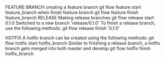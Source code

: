 FEATURE BRANCH 
    creating a feature branch 
            git flow feature start feature_branch 
    when finish feature branch
            git flow feature finish feature_branch
RELEASE 
    Making release branches 
            git flow release start 0.1.0 
        Switched to a new branch 'release/0.1.0' 
    To finish a release branch, use the following methods: 
            git flow release finish '0.1.0'

HOTFIX 
    A hotfix branch can be created using the following methods: 
            git flow hotfix start hotfix_branch 
        Similar to finishing a release branch, a hotfix branch gets merged into both master and develop 
            git flow hotfix finish hotfix_branch
